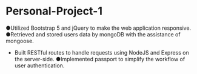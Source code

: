 # Personal-Project-1  
●Utilized Bootstrap 5 and jQuery to make the web application responsive.  
●Retrieved and stored users data by mongoDB with the assistance of mongoose.  
- Built RESTful routes to handle requests using NodeJS and Express on the server-side.
●Implemented passport to simplify the workflow of user authentication.  
